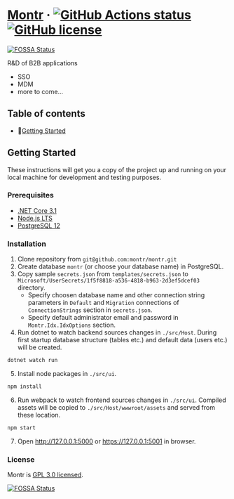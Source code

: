 # [Montr](https://montr.net/) &middot; [![GitHub Actions status](https://github.com/montr/montr/workflows/build/badge.svg)](https://github.com/montr/montr) [![GitHub license](https://img.shields.io/badge/license-GPL3.0-blue.svg)](https://github.com/montr/montr/blob/master/LICENSE)
[![FOSSA Status](https://app.fossa.com/api/projects/git%2Bgithub.com%2Fmontr%2Fmontr.svg?type=shield)](https://app.fossa.com/projects/git%2Bgithub.com%2Fmontr%2Fmontr?ref=badge_shield)

R&D of B2B applications

* SSO
* MDM
* more to come...

## Table of contents

- 🚀[Getting Started](#getting-started)

## Getting Started

These instructions will get you a copy of the project up and running on your local machine for development and testing purposes.

### Prerequisites

* [.NET Core 3.1](https://dotnet.microsoft.com/download)
* [Node.js LTS](https://nodejs.org/en/download/)
* [PostgreSQL 12](https://www.postgresql.org/download/)

### Installation

1. Clone repository from `git@github.com:montr/montr.git`
2. Create database `montr` (or choose your database name) in PostgreSQL.
3. Copy sample `secrets.json` from `templates/secrets.json` to `Microsoft/UserSecrets/1f5f8818-a536-4818-b963-2d3ef5dcef03` directory.
   * Specify choosen database name and other connection string parameters in `Default` and `Migration` connections of `ConnectionStrings` section in `secrets.json`.
   * Specify default administrator email and password in `Montr.Idx.IdxOptions` section.
4. Run dotnet to watch backend sources changes in `./src/Host`. During first startup database structure (tables etc.) and default data (users etc.) will be created.
```bash
dotnet watch run
```
5. Install node packages in `./src/ui`.
```bash
npm install
```
6. Run webpack to watch frontend sources changes in `./src/ui`. Compiled assets will be copied to `./src/Host/wwwroot/assets` and served from these location.
```bash
npm start
```
7. Open http://127.0.0.1:5000 or https://127.0.0.1:5001 in browser.

### License

Montr is [GPL 3.0 licensed](./LICENSE).


[![FOSSA Status](https://app.fossa.com/api/projects/git%2Bgithub.com%2Fmontr%2Fmontr.svg?type=large)](https://app.fossa.com/projects/git%2Bgithub.com%2Fmontr%2Fmontr?ref=badge_large)